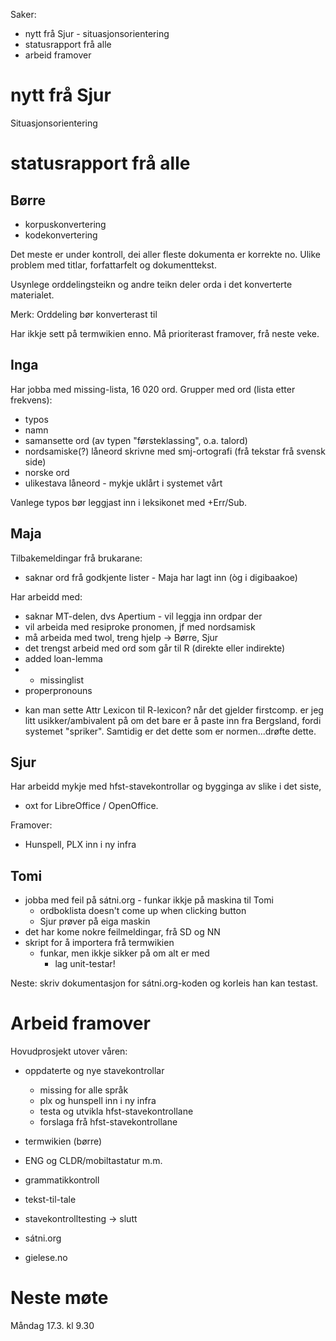 Saker:
* nytt frå Sjur - situasjonsorientering
* statusrapport frå alle
* arbeid framover

# nytt frå Sjur

Situasjonsorientering

# statusrapport frå alle

## Børre

* korpuskonvertering
* kodekonvertering

Det meste er under kontroll, dei aller fleste dokumenta er korrekte no. Ulike
problem med titlar, forfattarfelt og dokumenttekst.

Usynlege orddelingsteikn og andre teikn deler orda i det konverterte materialet.

Merk: Orddeling bør konverterast til <hyph/>

Har ikkje sett på termwikien enno. Må prioriterast framover, frå neste veke.

## Inga

Har jobba med missing-lista, 16 020 ord. Grupper med ord (lista etter frekvens):
* typos
* namn
* samansette ord (av typen "førsteklassing", o.a. talord)
* nordsamiske(?) låneord skrivne med smj-ortografi (frå tekstar frå svensk side)
* norske ord
* ulikestava låneord - mykje uklårt i systemet vårt

Vanlege typos bør leggjast inn i leksikonet med +Err/Sub.

## Maja

Tilbakemeldingar frå brukarane:
* saknar ord frå godkjente lister - Maja har lagt inn (òg i digibaakoe)

Har arbeidd med:
* saknar MT-delen, dvs Apertium - vil leggja inn ordpar der
* vil arbeida med resiproke pronomen, jf med nordsamisk
* må arbeida med twol, treng hjelp -> Børre, Sjur
* det trengst arbeid med ord som går til R (direkte eller indirekte)
* added loan-lemma 
* + missinglist
* properpronouns 	

- kan man sette Attr Lexicon til R-lexicon?
når det gjelder firstcomp. er jeg litt usikker/ambivalent på om det bare er å paste inn fra Bergsland, fordi systemet "spriker". Samtidig er det dette som er normen...drøfte dette.

## Sjur

Har arbeidd mykje med hfst-stavekontrollar og bygginga av slike i det siste,
+ oxt for LibreOffice / OpenOffice.

Framover:
* Hunspell, PLX inn i ny infra

## Tomi

* jobba med feil på sátni.org - funkar ikkje på maskina til Tomi
    - ordboklista doesn't come up when clicking button
    - Sjur prøver på eiga maskin
* det har kome nokre feilmeldingar, frå SD og NN
* skript for å importera frå termwikien
    - funkar, men ikkje sikker på om alt er med
        - lag unit-testar!

Neste: skriv dokumentasjon for sátni.org-koden og korleis han kan testast.

# Arbeid framover

Hovudprosjekt utover våren:
* oppdaterte og nye stavekontrollar
    - missing for alle språk
    - plx og hunspell inn i ny infra
    - testa og utvikla hfst-stavekontrollane
    - forslaga frå hfst-stavekontrollane

* termwikien (børre)
* ENG og CLDR/mobiltastatur m.m.
* grammatikkontroll
* tekst-til-tale
* stavekontrolltesting -> slutt
* sátni.org
* gielese.no

# Neste møte

Måndag 17.3. kl 9.30
